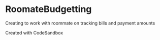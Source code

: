 # RoomateBudgetting

Creating to work with roommate on tracking bills and payment amounts

Created with CodeSandbox
